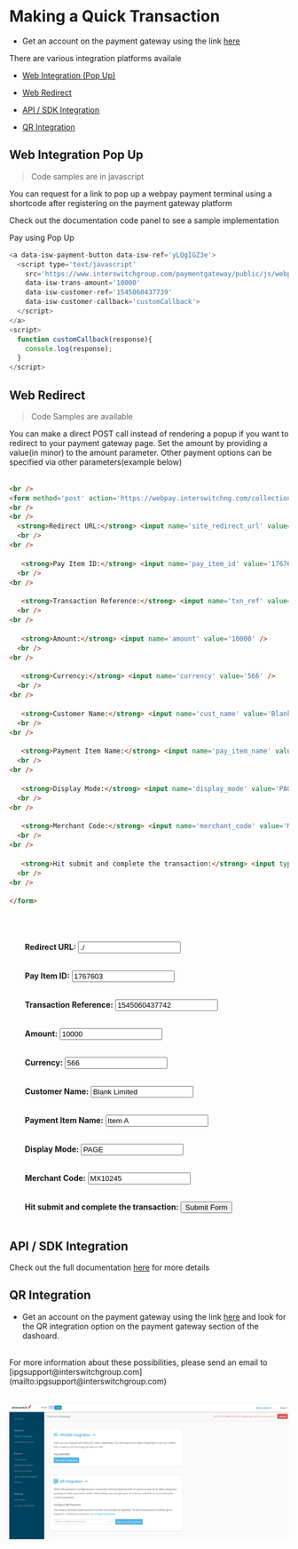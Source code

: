 
# Making a Quick Transaction

- Get an account on the payment gateway using the link [here](https://www.interswitchgroup.com/paymentgateway/)

There are various integration platforms availale

 - [Web Integration (Pop Up)]()

 - [Web Redirect]()

 - [API / SDK Integration]()

 - [QR Integration]()



## Web Integration Pop Up


 > Code samples are in javascript

You can request for a link to pop up a webpay payment terminal using a shortcode after registering on the payment gateway platform

Check out the documentation code panel to see a sample implementation


<a data-isw-payment-button data-isw-ref='yLQgIGZ3e'>
Pay using Pop Up
  <script type='text/javascript' 
    src='https://www.interswitchgroup.com/paymentgateway/public/js/webpay.js'
    data-isw-trans-amount='10000'
    data-isw-customer-ref='1545060437739'
    data-isw-customer-callback='customCallback'>
  </script>
</a>

```javascript
<a data-isw-payment-button data-isw-ref='yLQgIGZ3e'>
  <script type='text/javascript' 
    src='https://www.interswitchgroup.com/paymentgateway/public/js/webpay.js'
    data-isw-trans-amount='10000'
    data-isw-customer-ref='1545060437739'
    data-isw-customer-callback='customCallback'>
  </script>
</a>
<script>
  function customCallback(response){ 
    console.log(response);
  }
</script>
```

## Web Redirect

> Code Samples are available

You can make a direct POST call instead of rendering a popup if you want to redirect to your payment gateway page. Set the amount by providing a value(in minor) to the amount parameter. Other payment options can be specified via other parameters(example below)

```html

<br />
<form method='post' action='https://webpay.interswitchng.com/collections/w/pay' style="margin-left: 28px">
<br />
<br />
  <strong>Redirect URL:</strong> <input name='site_redirect_url' value='./' />
  <br />
<br />

   <strong>Pay Item ID:</strong> <input name='pay_item_id' value='1767603' />
  <br />
<br />

   <strong>Transaction Reference:</strong> <input name='txn_ref' value='1545060437742' />
  <br />
<br />

   <strong>Amount:</strong> <input name='amount' value='10000' />
  <br />
<br />

   <strong>Currency:</strong> <input name='currency' value='566' />
  <br />
<br />

   <strong>Customer Name:</strong> <input name='cust_name' value='Blank Limited' />
  <br />
<br />

   <strong>Payment Item Name:</strong> <input name='pay_item_name' value='Item A' />
  <br />
<br />

   <strong>Display Mode:</strong> <input name='display_mode' value='PAGE' />
  <br />
<br />

   <strong>Merchant Code:</strong> <input name='merchant_code' value='MX10245' />
  <br />
<br />

   <strong>Hit submit and complete the transaction:</strong> <input type='submit' value='Submit Form' />
  <br />
<br />

</form>


```


<br />
<form method='post' action='https://webpay.interswitchng.com/collections/w/pay' style="margin-left: 28px">
<br />
<br />
  <strong>Redirect URL:</strong> <input name='site_redirect_url' value='./' />
  <br />
<br />

   <strong>Pay Item ID:</strong> <input name='pay_item_id' value='1767603' />
  <br />
<br />

   <strong>Transaction Reference:</strong> <input name='txn_ref' value='1545060437742' />
  <br />
<br />

   <strong>Amount:</strong> <input name='amount' value='10000' />
  <br />
<br />

   <strong>Currency:</strong> <input name='currency' value='566' />
  <br />
<br />

   <strong>Customer Name:</strong> <input name='cust_name' value='Blank Limited' />
  <br />
<br />

   <strong>Payment Item Name:</strong> <input name='pay_item_name' value='Item A' />
  <br />
<br />

   <strong>Display Mode:</strong> <input name='display_mode' value='PAGE' />
  <br />
<br />

   <strong>Merchant Code:</strong> <input name='merchant_code' value='MX10245' />
  <br />
<br />

   <strong>Hit submit and complete the transaction:</strong> <input type='submit' value='Submit Form' />
  <br />
<br />

</form>



## API / SDK Integration

Check out the full documentation [here](./docs) for more details



## QR Integration

- Get an account on the payment gateway using the link [here](https://www.interswitchgroup.com/paymentgateway/) and look for the QR integration option on the payment gateway section of the dashoard.
<br />
For more information about these possibilities, please send an email to [ipgsupport@interswitchgroup.com](mailto:ipgsupport@interswitchgroup.com)


<br />
<br />


![QR Image Dashboard](/images/qr.png)